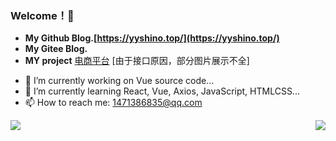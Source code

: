 
### Welcome！👋 
+ **My Github Blog.[https://yyshino.top/](https://yyshino.top/)**
+ **My Gitee Blog.**
+ **MY project**  [电商平台](https://miniapp.yyshino.top/) [由于接口原因，部分图片展示不全]


- 🔭 I’m currently working on Vue source code...
- 🌱 I’m currently learning React, Vue, Axios, JavaScript, HTMLCSS...
- 📫 How to reach me: 1471386835@qq.com


<img align="left" src="https://github-readme-stats.vercel.app/api?username=0Shino0&include_all_commits=true&count_private-true&custom_title=0Shino0'%20GitHub%20Stats&line_height=30&show_icons=true&hide_border=true&bg_color=192133&title_color=efb752&icon_color=efb752&text_color=70bed9">


<img align="right" src="https://github-readme-stats.vercel.app/api/top-langs/?username=0Shino0">

<!--
**MysticalGuest/mysticalguest** is a ✨ _special_ ✨ repository 
because its `README.md` (this file) appears on your GitHub profile.

Here are some ideas to get you started:

- 🔭 I’m currently working on ...
- 🌱 I’m currently learning ...
- 👯 I’m looking to collaborate on ...
- 🤔 I’m looking for help with ...
- 💬 Ask me about ...
- 📫 How to reach me: ...
- 😄 Pronouns: ...
- ⚡ Fun fact: ...
-->

